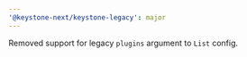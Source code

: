 ```yaml
---
'@keystone-next/keystone-legacy': major
---
```


Removed support for legacy `plugins` argument to `List` config.
